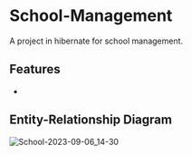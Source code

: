 # School-Management

A project in hibernate for school management.

## Features

- 

## Entity-Relationship Diagram
![School-2023-09-06_14-30](https://github.com/KajetanBilinski/School-Management-Hibernate/assets/75189414/60aef0a6-35a6-4cd5-a453-1d702319063c)
